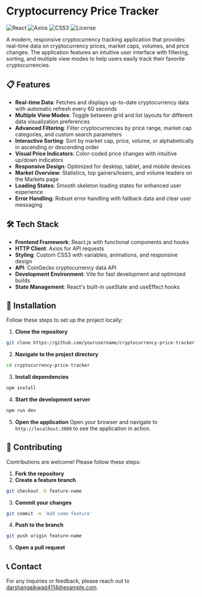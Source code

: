 # Cryptocurrency Price Tracker

![React](https://img.shields.io/badge/React-18.x-61DAFB?logo=react&logoColor=white)
![Axios](https://img.shields.io/badge/Axios-1.x-5A29E4?logo=axios&logoColor=white)
![CSS3](https://img.shields.io/badge/CSS3-1572B6?logo=css3&logoColor=white)
![License](https://img.shields.io/badge/License-MIT-yellow.svg)

A modern, responsive cryptocurrency tracking application that provides real-time data on cryptocurrency prices, market caps, volumes, and price changes. The application features an intuitive user interface with filtering, sorting, and multiple view modes to help users easily track their favorite cryptocurrencies.

## 📋 Features

- **Real-time Data**: Fetches and displays up-to-date cryptocurrency data with automatic refresh every 60 seconds
- **Multiple View Modes**: Toggle between grid and list layouts for different data visualization preferences
- **Advanced Filtering**: Filter cryptocurrencies by price range, market cap categories, and custom search parameters
- **Interactive Sorting**: Sort by market cap, price, volume, or alphabetically in ascending or descending order
- **Visual Price Indicators**: Color-coded price changes with intuitive up/down indicators
- **Responsive Design**: Optimized for desktop, tablet, and mobile devices
- **Market Overview**: Statistics, top gainers/losers, and volume leaders on the Markets page
- **Loading States**: Smooth skeleton loading states for enhanced user experience
- **Error Handling**: Robust error handling with fallback data and clear user messaging

## 🛠️ Tech Stack

- **Frontend Framework**: React.js with functional components and hooks
- **HTTP Client**: Axios for API requests
- **Styling**: Custom CSS3 with variables, animations, and responsive design
- **API**: CoinGecko cryptocurrency data API
- **Development Environment**: Vite for fast development and optimized builds
- **State Management**: React's built-in useState and useEffect hooks

## 🚀 Installation

Follow these steps to set up the project locally:

1. **Clone the repository**
  ```sh
  git clone https://github.com/yourusername/cryptocurrency-price-tracker.git
  ```
2. **Navigate to the project directory**
  ```sh
  cd cryptocurrency-price-tracker
  ```
3. **Install dependencies**
  ```sh
  npm install
  ```
4. **Start the development server**
  ```sh
  npm run dev
  ```
5. **Open the application**
  Open your browser and navigate to `http://localhost:3000` to see the application in action.


## 👥 Contributing

Contributions are welcome! Please follow these steps:

1. **Fork the repository**
2. **Create a feature branch**
  ```sh
  git checkout -b feature-name
  ```
3. **Commit your changes**
  ```sh
  git commit -m 'Add some feature'
  ```
4. **Push to the branch**
  ```sh
  git push origin feature-name
  ```
5. **Open a pull request**

## 📞 Contact

For any inquiries or feedback, please reach out to [darshangaikwad4114@example.com](mailto:darshangaikwad4114@example.com).


